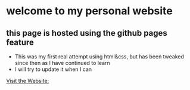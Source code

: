# welcome to my personal website
## this page is hosted using the github pages feature

* This was my first real attempt using html&css, but has been tweaked since then as I have continued to learn
* I will try to update it when I can

[Visit the Website:](https://www.eacoleman.com)
